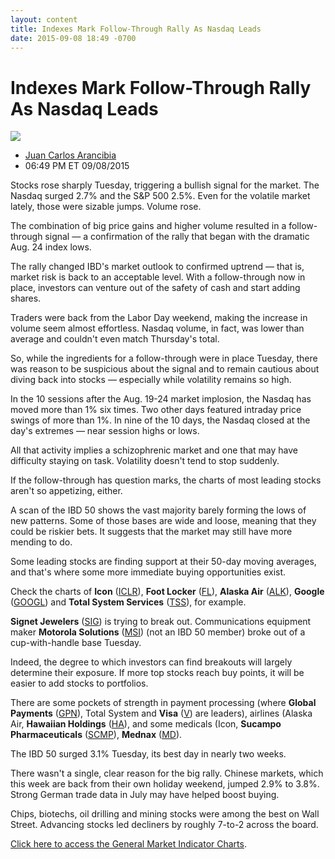```yaml
---
layout: content
title: Indexes Mark Follow-Through Rally As Nasdaq Leads
date: 2015-09-08 18:49 -0700
---
```



Indexes Mark Follow-Through Rally As Nasdaq Leads
==================================================


![](https://www.investors.com/wp-content/uploads/ibd-migrated-images/MPv_150909_635773233634391328.png)

* [Juan Carlos Arancibia](https://www.investors.com/author/juan-carlos-arancibia/ "Posts by Juan Carlos Arancibia")
* 06:49 PM ET 09/08/2015




  

Stocks rose sharply Tuesday, triggering a bullish signal for the market. The Nasdaq surged 2.7% and the S&P 500 2.5%. Even for the volatile market lately, those were sizable jumps. Volume rose.

  

The combination of big price gains and higher volume resulted in a follow-through signal — a confirmation of the rally that began with the dramatic Aug. 24 index lows.

  

The rally changed IBD's market outlook to confirmed uptrend — that is, market risk is back to an acceptable level. With a follow-through now in place, investors can venture out of the safety of cash and start adding shares.

  

Traders were back from the Labor Day weekend, making the increase in volume seem almost effortless. Nasdaq volume, in fact, was lower than average and couldn't even match Thursday's total.

  

So, while the ingredients for a follow-through were in place Tuesday, there was reason to be suspicious about the signal and to remain cautious about diving back into stocks — especially while volatility remains so high.

  

In the 10 sessions after the Aug. 19-24 market implosion, the Nasdaq has moved more than 1% six times. Two other days featured intraday price swings of more than 1%. In nine of the 10 days, the Nasdaq closed at the day's extremes — near session highs or lows.

  

All that activity implies a schizophrenic market and one that may have difficulty staying on task. Volatility doesn't tend to stop suddenly.

  

If the follow-through has question marks, the charts of most leading stocks aren't so appetizing, either.

  

A scan of the IBD 50 shows the vast majority barely forming the lows of new patterns. Some of those bases are wide and loose, meaning that they could be riskier bets. It suggests that the market may still have more mending to do.

  

Some leading stocks are finding support at their 50-day moving averages, and that's where some more immediate buying opportunities exist.

  

Check the charts of **Icon** ([ICLR](https://research.investors.com/quote.aspx?symbol=ICLR)), **Foot Locker** ([FL](https://research.investors.com/quote.aspx?symbol=FL)), **Alaska Air** ([ALK](https://research.investors.com/quote.aspx?symbol=ALK)), **Google** ([GOOGL](https://research.investors.com/quote.aspx?symbol=GOOGL)) and **Total System Services** ([TSS](https://research.investors.com/quote.aspx?symbol=TSS)), for example.

  

**Signet Jewelers** ([SIG](https://research.investors.com/quote.aspx?symbol=SIG)) is trying to break out. Communications equipment maker **Motorola Solutions** ([MSI](https://research.investors.com/quote.aspx?symbol=MSI)) (not an IBD 50 member) broke out of a cup-with-handle base Tuesday.

  

Indeed, the degree to which investors can find breakouts will largely determine their exposure. If more top stocks reach buy points, it will be easier to add stocks to portfolios.

  

There are some pockets of strength in payment processing (where **Global Payments** ([GPN](https://research.investors.com/quote.aspx?symbol=GPN)), Total System and **Visa** ([V](https://research.investors.com/quote.aspx?symbol=V)) are leaders), airlines (Alaska Air, **Hawaiian Holdings** ([HA](https://research.investors.com/quote.aspx?symbol=HA)), and some medicals (Icon, **Sucampo Pharmaceuticals** ([SCMP](https://research.investors.com/quote.aspx?symbol=SCMP)), **Mednax** ([MD](https://research.investors.com/quote.aspx?symbol=MD)).

  

The IBD 50 surged 3.1% Tuesday, its best day in nearly two weeks.

  

There wasn't a single, clear reason for the big rally. Chinese markets, which this week are back from their own holiday weekend, jumped 2.9% to 3.8%. Strong German trade data in July may have helped boost buying.

  

Chips, biotechs, oil drilling and mining stocks were among the best on Wall Street. Advancing stocks led decliners by roughly 7-to-2 across the board.


[Click here to access the General Market Indicator Charts](https://www.investors.com/pdf/GMI_090915.pdf).




